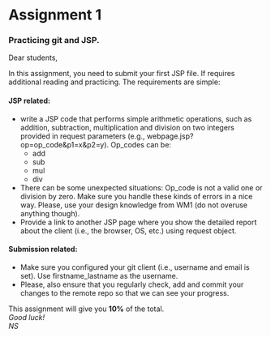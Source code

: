 <h1> Assignment 1 </h1>
<h3> Practicing git and JSP. </h3>

Dear students,

In this assignment, you need to submit your first JSP file. If requires additional reading and practicing. The requirements are simple:

<h4> JSP related: </h4>
<ul>
  <li>write a JSP code that performs simple arithmetic operations, such as addition, subtraction, multiplication and division on two integers provided in request parameters (e.g., webpage.jsp?op=op_code&p1=x&p2=y). Op_codes can be:
    <ul>
      <li>add</li>
      <li>sub</li>
      <li>mul</li>
      <li>div</li>
    </ul>
  </li>
  <li>There can be some unexpected situations: Op_code is not a valid one or division by zero. Make sure you handle these kinds of errors in a nice way. Please, use your design knowledge from WM1 (do not overuse anything though).</li>
  <li>Provide a link to another JSP page where you show the detailed report about the client (i.e., the browser, OS, etc.) using request object. </li>
</ul>

<h4> Submission related: </h4>
<ul>
  <li> Make sure you configured your git client (i.e., username and email is set). Use firstname_lastname as the username. </li>
  <li> Please, also ensure that you regularly check, add and commit your changes to the remote repo so that we can see your progress. </li>
</ul>

This assignment will give you <strong>10%</strong> of the total. <br />
<em> Good luck! </em> <br />
<em> NS </em>
